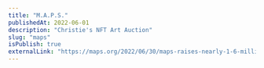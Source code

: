 ```yaml
---
title: "M.A.P.S."
publishedAt: 2022-06-01
description: "Christie's NFT Art Auction"
slug: "maps"
isPublish: true
externalLink: "https://maps.org/2022/06/30/maps-raises-nearly-1-6-million-in-christies-nft-auction/"
---
```

